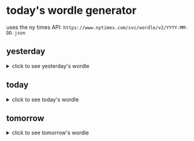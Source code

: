 # today's wordle generator

uses the ny times API: `https://www.nytimes.com/svc/wordle/v2/YYYY-MM-DD.json`

## yesterday

<details>
    <summary>click to see yesterday's wordle</summary>

    lumpy

</details>

## today

<details>
    <summary>click to see today's wordle</summary>

    rigid

</details>

## tomorrow

<details>
    <summary>click to see tomorrow's wordle</summary>

    stork

</details>
